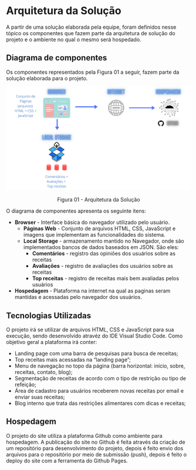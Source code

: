 # Arquitetura da Solução

A partir de uma solução elaborada pela equipe, foram definidos nesse tópico os componentes que fazem parte da arquitetura de solução do projeto e o ambiente no qual o mesmo será hospedado.

## Diagrama de componentes

Os componentes representados pela Figura 01 a seguir, fazem parte da solução elaborada para o projeto.

![Diagrama de Componentes](img/internet.png)
<center> Figura 01 - Arquitetura da Solução </center>

O diagrama de componentes apresenta os seguinte itens:
- **Browser** - Interface básica do navegador utilizado pelo usuário.
  - **Páginas Web** - Conjunto de arquivos HTML, CSS, JavaScript e imagens que implementam as funcionalidades do sistema.
   - **Local Storage** - armazenamento mantido no Navegador, onde são implementados bancos de dados baseados em JSON. São eles: 
     - **Comentários** - registro das opiniões dos usuários sobre as receitas 
     - **Avaliações** - registro de avaliações dos usuários sobre as receitas
     - **Top receitas** - registro de receitas mais bem avaliadas pelos usuários
 - **Hospedagem** - Plataforma na internet na qual as paginas seram mantidas e acessadas pelo navegador dos usuários. 

## Tecnologias Utilizadas

O projeto irá se utilizar de arquivos HTML, CSS e JavaScript para sua execução, sendo desenvolvido atravéz do IDE Visual Studio Code. Como objetivo geral a plataforma irá conter:
- Landing page com uma barra de pesquisas para busca de receitas;
- Top receitas mais acessadas na “landing page”;
- Menu de navegação no topo da página (barra horizontal: início, sobre, receitas, contato, blog); 
- Segmentação de receitas de acordo com o tipo de restrição ou tipo de refeição;
- Área de cadastro para usuários receberem novas receitas por email e enviar suas receitas;
- Blog interno que trata das restrições alimentares com dicas e receitas;

## Hospedagem

O projeto do site utiliza a plataforma Github como ambiente para hospedagem. 
A publicação do site no Github é feita através da criação de um repositório para desenvolvimento do projeto, depois é feito envio dos arquivos para o repositório por meio de submissão (push), depois é feito o deploy do site com a ferramenta do Github Pages.
